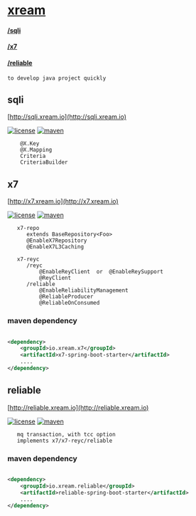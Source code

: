 # [xream](https://xream.io)   
####     [/sqli](http://sqli.xream.io)
####     [/x7](http://x7.xream.io) 
####     [/reliable](http://reliable.xream.io)
   
    to develop java project quickly


## sqli
   [http://sqli.xream.io](http://sqli.xream.io)
   
[![license](https://img.shields.io/github/license/buildingBlock-ream/sqli.svg)](https://www.apache.org/licenses/LICENSE-2.0.html)
[![maven](https://img.shields.io/maven-central/v/io.xream.x7/sqli-parent.svg)](https://search.maven.org/search?q=io.xream)
   
        @X.Key
        @X.Mapping
        Criteria
        CriteriaBuilder

## x7
   [http://x7.xream.io](http://x7.xream.io)
   
[![license](https://img.shields.io/github/license/buildingBlock-ream/x7.svg)](https://www.apache.org/licenses/LICENSE-2.0.html)
[![maven](https://img.shields.io/maven-central/v/io.xream.x7/x7-parent.svg)](https://search.maven.org/search?q=io.xream)

       
       x7-repo
          extends BaseRepository<Foo>
          @EnableX7Repository
          @EnableX7L3Caching
  
       x7-reyc
          /reyc
              @EnableReyClient  or  @EnableReySupport
              @ReyClient
          /reliable
              @EnableReliabilityManagement
              @ReliableProducer
              @ReliableOnConsumed
              
    
### maven dependency
```xml

<dependency>
    <groupId>io.xream.x7</groupId>
    <artifactId>x7-spring-boot-starter</artifactId>
    ....
</dependency>

```  
        
        
## reliable
   [http://reliable.xream.io](http://reliable.xream.io)
   
[![license](https://img.shields.io/github/license/buildingBlock-ream/reliable.svg)](https://www.apache.org/licenses/LICENSE-2.0.html)
[![maven](https://img.shields.io/maven-central/v/io.xream.reliable/reliable.svg)](https://search.maven.org/search?q=io.xream)

       mq transaction, with tcc option
       implements x7/x7-reyc/reliable
  
 
### maven dependency
```xml

<dependency>
    <groupId>io.xream.reliable</groupId>
    <artifactId>reliable-spring-boot-starter</artifactId>
    ....
</dependency>

```  
   

